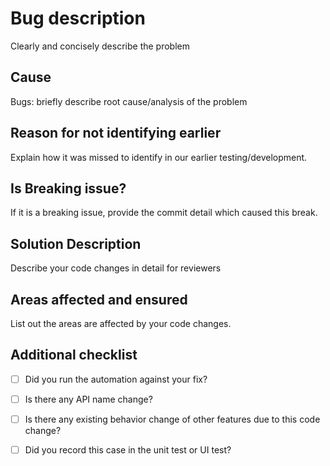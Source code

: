 # Bug description

Clearly and concisely describe the problem

## Cause

Bugs: briefly describe root cause/analysis of the problem

## Reason for not identifying earlier

Explain how it was missed to identify in our earlier testing/development.

## Is Breaking issue?

If it is a breaking issue, provide the commit detail which caused this break.

## Solution Description

Describe your code changes in detail for reviewers

## Areas affected and ensured

List out the areas are affected by your code changes.

## Additional checklist

- [ ] Did you run the automation against your fix?

- [ ] Is there any API name change?

- [ ] Is there any existing behavior change of other features due to this code change?

- [ ] Did you record this case in the unit test or UI test?
